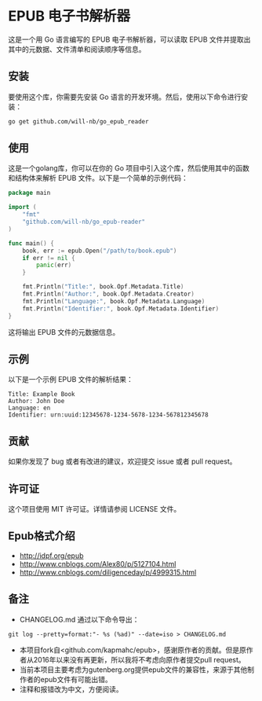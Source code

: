 # EPUB 电子书解析器

这是一个用 Go 语言编写的 EPUB 电子书解析器，可以读取 EPUB 文件并提取出其中的元数据、文件清单和阅读顺序等信息。

## 安装

要使用这个库，你需要先安装 Go 语言的开发环境。然后，使用以下命令进行安装：

```sh
go get github.com/will-nb/go_epub_reader
```

## 使用

这是一个golang库，你可以在你的 Go 项目中引入这个库，然后使用其中的函数和结构体来解析 EPUB 文件。以下是一个简单的示例代码：

```go
package main

import (
	"fmt"
	"github.com/will-nb/go_epub-reader"
)

func main() {
	book, err := epub.Open("/path/to/book.epub")
	if err != nil {
		panic(err)
	}

	fmt.Println("Title:", book.Opf.Metadata.Title)
	fmt.Println("Author:", book.Opf.Metadata.Creator)
	fmt.Println("Language:", book.Opf.Metadata.Language)
	fmt.Println("Identifier:", book.Opf.Metadata.Identifier)
}
```

这将输出 EPUB 文件的元数据信息。

## 示例

以下是一个示例 EPUB 文件的解析结果：

```
Title: Example Book
Author: John Doe
Language: en
Identifier: urn:uuid:12345678-1234-5678-1234-567812345678
```

## 贡献

如果你发现了 bug 或者有改进的建议，欢迎提交 issue 或者 pull request。

## 许可证

这个项目使用 MIT 许可证。详情请参阅 LICENSE 文件。



## Epub格式介绍
- <http://idpf.org/epub>
- <http://www.cnblogs.com/Alex80/p/5127104.html>
- <http://www.cnblogs.com/diligenceday/p/4999315.html>

## 备注
- CHANGELOG.md 通过以下命令导出：
```
git log --pretty=format:"- %s (%ad)" --date=iso > CHANGELOG.md
```
- 本项目fork自<github.com/kapmahc/epub>，感谢原作者的贡献。但是原作者从2016年以来没有再更新，所以我将不考虑向原作者提交pull request。
- 当前本项目主要考虑为gutenberg.org提供epub文件的兼容性，来源于其他制作者的epub文件有可能出错。
- 注释和报错改为中文，方便阅读。